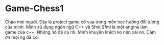 # Game-Chess1
Chào mọi người. Đây là project game cờ vua trong mồn học hướng đối tượng của mình.
Mình sử dụng ngôn ngữ C++ và Sfml 
Sfml là một engine làm game của c++, Những nó đã củ rồi. Mình khuyến khích ko nên xài nó.
Cảm ơn mọi ng đã coi
